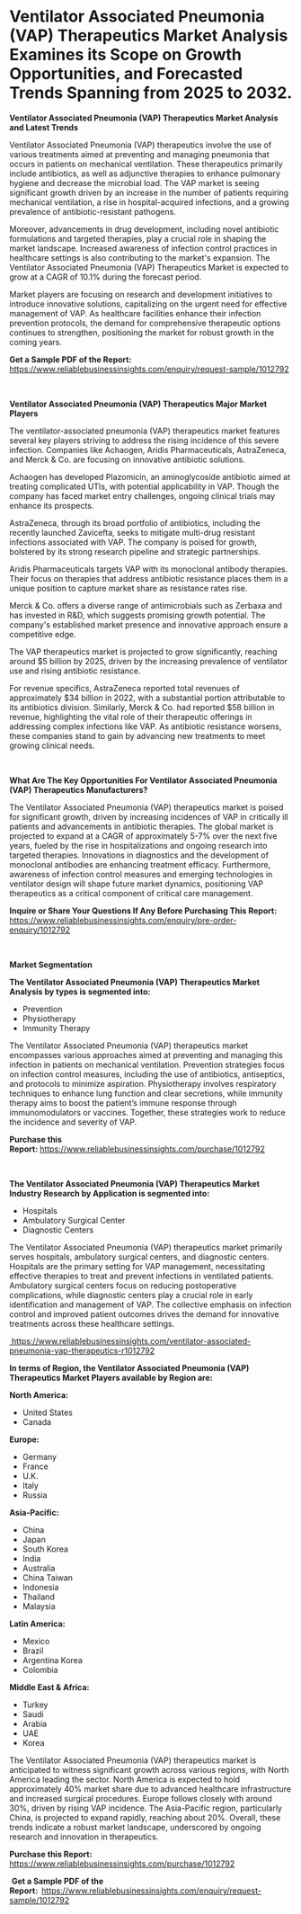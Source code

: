 <p><h1>Ventilator Associated Pneumonia (VAP) Therapeutics Market Analysis Examines its Scope on Growth Opportunities, and Forecasted Trends Spanning from 2025 to 2032.</h1></p><p><strong>Ventilator Associated Pneumonia (VAP) Therapeutics Market Analysis and Latest Trends</strong></p>
<p><p>Ventilator Associated Pneumonia (VAP) therapeutics involve the use of various treatments aimed at preventing and managing pneumonia that occurs in patients on mechanical ventilation. These therapeutics primarily include antibiotics, as well as adjunctive therapies to enhance pulmonary hygiene and decrease the microbial load. The VAP market is seeing significant growth driven by an increase in the number of patients requiring mechanical ventilation, a rise in hospital-acquired infections, and a growing prevalence of antibiotic-resistant pathogens.</p><p>Moreover, advancements in drug development, including novel antibiotic formulations and targeted therapies, play a crucial role in shaping the market landscape. Increased awareness of infection control practices in healthcare settings is also contributing to the market's expansion. The Ventilator Associated Pneumonia (VAP) Therapeutics Market is expected to grow at a CAGR of 10.1% during the forecast period. </p><p>Market players are focusing on research and development initiatives to introduce innovative solutions, capitalizing on the urgent need for effective management of VAP. As healthcare facilities enhance their infection prevention protocols, the demand for comprehensive therapeutic options continues to strengthen, positioning the market for robust growth in the coming years.</p></p>
<p><strong>Get a Sample PDF of the Report:&nbsp;</strong> <a href="https://www.reliablebusinessinsights.com/enquiry/request-sample/1012792?utm_campaign=3513&utm_medium=2&utm_source=Github&utm_content=ia&utm_term=13042025&utm_id=ventilator-associated-pneumonia-vap-therapeutics">https://www.reliablebusinessinsights.com/enquiry/request-sample/1012792</a></p>
<p>&nbsp;</p>
<p><strong>Ventilator Associated Pneumonia (VAP) Therapeutics Major Market Players</strong></p>
<p><p>The ventilator-associated pneumonia (VAP) therapeutics market features several key players striving to address the rising incidence of this severe infection. Companies like Achaogen, Aridis Pharmaceuticals, AstraZeneca, and Merck & Co. are focusing on innovative antibiotic solutions. </p><p>Achaogen has developed Plazomicin, an aminoglycoside antibiotic aimed at treating complicated UTIs, with potential applicability in VAP. Though the company has faced market entry challenges, ongoing clinical trials may enhance its prospects. </p><p>AstraZeneca, through its broad portfolio of antibiotics, including the recently launched Zavicefta, seeks to mitigate multi-drug resistant infections associated with VAP. The company is poised for growth, bolstered by its strong research pipeline and strategic partnerships.</p><p>Aridis Pharmaceuticals targets VAP with its monoclonal antibody therapies. Their focus on therapies that address antibiotic resistance places them in a unique position to capture market share as resistance rates rise. </p><p>Merck & Co. offers a diverse range of antimicrobials such as Zerbaxa and has invested in R&D, which suggests promising growth potential. The company's established market presence and innovative approach ensure a competitive edge.</p><p>The VAP therapeutics market is projected to grow significantly, reaching around $5 billion by 2025, driven by the increasing prevalence of ventilator use and rising antibiotic resistance. </p><p>For revenue specifics, AstraZeneca reported total revenues of approximately $34 billion in 2022, with a substantial portion attributable to its antibiotics division. Similarly, Merck & Co. had reported $58 billion in revenue, highlighting the vital role of their therapeutic offerings in addressing complex infections like VAP. As antibiotic resistance worsens, these companies stand to gain by advancing new treatments to meet growing clinical needs.</p></p>
<p>&nbsp;</p>
<p><strong>What Are The Key Opportunities For Ventilator Associated Pneumonia (VAP) Therapeutics Manufacturers?</strong></p>
<p><p>The Ventilator Associated Pneumonia (VAP) therapeutics market is poised for significant growth, driven by increasing incidences of VAP in critically ill patients and advancements in antibiotic therapies. The global market is projected to expand at a CAGR of approximately 5-7% over the next five years, fueled by the rise in hospitalizations and ongoing research into targeted therapies. Innovations in diagnostics and the development of monoclonal antibodies are enhancing treatment efficacy. Furthermore, awareness of infection control measures and emerging technologies in ventilator design will shape future market dynamics, positioning VAP therapeutics as a critical component of critical care management.</p></p>
<p><strong>Inquire or Share Your Questions If Any Before Purchasing This Report:</strong> <a href="https://www.reliablebusinessinsights.com/enquiry/pre-order-enquiry/1012792?utm_campaign=3513&utm_medium=2&utm_source=Github&utm_content=ia&utm_term=13042025&utm_id=ventilator-associated-pneumonia-vap-therapeutics">https://www.reliablebusinessinsights.com/enquiry/pre-order-enquiry/1012792</a></p>
<p>&nbsp;</p>
<p><strong>Market Segmentation</strong></p>
<p><strong>The Ventilator Associated Pneumonia (VAP) Therapeutics Market Analysis by types is segmented into:</strong></p>
<p><ul><li>Prevention</li><li>Physiotherapy</li><li>Immunity Therapy</li></ul></p>
<p><p>The Ventilator Associated Pneumonia (VAP) therapeutics market encompasses various approaches aimed at preventing and managing this infection in patients on mechanical ventilation. Prevention strategies focus on infection control measures, including the use of antibiotics, antiseptics, and protocols to minimize aspiration. Physiotherapy involves respiratory techniques to enhance lung function and clear secretions, while immunity therapy aims to boost the patient’s immune response through immunomodulators or vaccines. Together, these strategies work to reduce the incidence and severity of VAP.</p></p>
<p><strong>Purchase this Report:&nbsp;</strong><a href="https://www.reliablebusinessinsights.com/purchase/1012792?utm_campaign=3513&utm_medium=2&utm_source=Github&utm_content=ia&utm_term=13042025&utm_id=ventilator-associated-pneumonia-vap-therapeutics">https://www.reliablebusinessinsights.com/purchase/1012792</a></p>
<p>&nbsp;</p>
<p><strong>The Ventilator Associated Pneumonia (VAP) Therapeutics Market Industry Research by Application is segmented into:</strong></p>
<p><ul><li>Hospitals</li><li>Ambulatory Surgical Center</li><li>Diagnostic Centers</li></ul></p>
<p><p>The Ventilator Associated Pneumonia (VAP) therapeutics market primarily serves hospitals, ambulatory surgical centers, and diagnostic centers. Hospitals are the primary setting for VAP management, necessitating effective therapies to treat and prevent infections in ventilated patients. Ambulatory surgical centers focus on reducing postoperative complications, while diagnostic centers play a crucial role in early identification and management of VAP. The collective emphasis on infection control and improved patient outcomes drives the demand for innovative treatments across these healthcare settings.</p></p>
<p><a href="https://www.reliablebusinessinsights.com/ventilator-associated-pneumonia-vap-therapeutics-r1012792?utm_campaign=3513&utm_medium=2&utm_source=Github&utm_content=ia&utm_term=13042025&utm_id=ventilator-associated-pneumonia-vap-therapeutics">&nbsp;https://www.reliablebusinessinsights.com/ventilator-associated-pneumonia-vap-therapeutics-r1012792</a></p>
<p><strong>In terms of Region, the Ventilator Associated Pneumonia (VAP) Therapeutics Market Players available by Region are:</strong></p>
<p>
    <p> <strong> North America: </strong>
        <ul>
            <li>United States</li>
            <li>Canada</li>
        </ul>
        </p> 
    <p> <strong> Europe: </strong>
        <ul>
            <li>Germany</li>
            <li>France</li>
            <li>U.K.</li>
            <li>Italy</li>
            <li>Russia</li>
        </ul>
        </p> 
    <p> <strong> Asia-Pacific: </strong>
        <ul>
            <li>China</li>
            <li>Japan</li>
            <li>South Korea</li>
            <li>India</li>
            <li>Australia</li>
            <li>China Taiwan</li>
            <li>Indonesia</li>
            <li>Thailand</li>
            <li>Malaysia</li>
        </ul>
        </p> 
    <p> <strong> Latin America: </strong>
        <ul>
            <li>Mexico</li>
            <li>Brazil</li>
            <li>Argentina Korea</li>
            <li>Colombia</li>
        </ul>
        </p> 
    <p> <strong> Middle East & Africa: </strong>
        <ul>
            <li>Turkey</li>
            <li>Saudi</li>
            <li>Arabia</li>
            <li>UAE</li>
            <li>Korea</li>
        </ul>
    </p>
    </p>
<p><p>The Ventilator Associated Pneumonia (VAP) therapeutics market is anticipated to witness significant growth across various regions, with North America leading the sector. North America is expected to hold approximately 40% market share due to advanced healthcare infrastructure and increased surgical procedures. Europe follows closely with around 30%, driven by rising VAP incidence. The Asia-Pacific region, particularly China, is projected to expand rapidly, reaching about 20%. Overall, these trends indicate a robust market landscape, underscored by ongoing research and innovation in therapeutics.</p></p>
<p><strong>Purchase this Report: </strong><a href="https://www.reliablebusinessinsights.com/purchase/1012792?utm_campaign=3513&utm_medium=2&utm_source=Github&utm_content=ia&utm_term=13042025&utm_id=ventilator-associated-pneumonia-vap-therapeutics">https://www.reliablebusinessinsights.com/purchase/1012792</a></p>
<p>&nbsp;<strong>Get a Sample PDF of the Report:&nbsp;&nbsp;</strong><a href="https://www.reliablebusinessinsights.com/enquiry/request-sample/1012792?utm_campaign=3513&utm_medium=2&utm_source=Github&utm_content=ia&utm_term=13042025&utm_id=ventilator-associated-pneumonia-vap-therapeutics">https://www.reliablebusinessinsights.com/enquiry/request-sample/1012792</a></p>
<p><strong></strong></p>
<p><p></p><p></p><p></p></p>